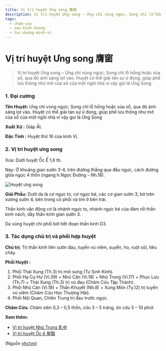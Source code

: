 ```yaml
---
title: Vị trí huyệt Ưng song 膺窗
description: Vị trí huyệt Ưng song – Ưng chỉ vùng ngực; Song chỉ lỗ hổng hoặc sủa sổ, qua đó ánh sáng lọt vào. Huyệt có thể giải tán sự ứ đọng, giúp phế lưu thông như mở của sổ của một ngôi nhà vì vậy gọi là Ưng Song
tags:
  - cham-cuu
  - sau-kinh-duong
  - tuc-duong-minh-vi
---
```


# Vị trí huyệt Ưng song 膺窗 

> Vị trí huyệt Ưng song – Ưng chỉ vùng ngực; Song chỉ lỗ hổng hoặc sủa sổ, qua đó ánh sáng lọt vào. Huyệt có thể giải tán sự ứ đọng, giúp phế lưu thông như mở của sổ của một ngôi nhà vì vậy gọi là Ưng Song

### 1. Đại cương

**Tên Huyệt:** Ưng chỉ vùng ngực; Song chỉ lỗ hổng hoặc sủa sổ, qua đó ánh sáng lọt vào. Huyệt có thể giải tán sự ứ đọng, giúp phế lưu thông như mở của sổ của một ngôi nhà vì vậy gọi là Ưng Song

**Xuất Xứ :** Giáp Ất.

**Đặc Tính :** Huyệt thứ 16 của kinh Vị.

### 2. Vị trí huyệt ưng song

Xưa: Dưới huyệt Ốc Ế 1,6 th.

Nay: Ở khoảng gian sườn 3-4, trên đường thẳng qua đầu ngực, cách đường giữa ngực 4 thốn (ngang h.Ngọc Đường – Nh.18).

![Huyệt ưng song ](/imgs/yhctvn/Huyet-ung-song-2-300x169.jpg)

**Giải Phẫu:** Dưới da là cơ ngực to, cơ ngực bé, các cơ gian sườn 3, bờ trên xương sườn 4, bên trong có phổi và tim ở bên trái.

Thần kinh vận động cơ là nhánh ngực to, nhánh ngực bé của đám rối thần kinh nách, dây thần kinh gian sườn 3.

Da vùng huyệt chi phối bởi tiết đoạn thần kinh D3.

### 3. Tác dụng chủ trị và phối hợp huyệt

**Chủ trị:** Trị thần kinh liên sườn đau, tuyến vú viêm, suyễn, ho, ruột sôi, tiêu chảy.

**Phối Huyệt :**

1. Phối Thái Xung (Th.3) trị môi sưng (Tư Sinh Kinh).
2. Phối Hạ Cự Hư (Vi.39) + Nhũ Căn (Vi.18) + Nhũ Trung (Vi.17) + Phục Lưu (Th.7) + Thái Xung (Th.3) trị vú đau (Châm Cứu Tập Thành).
3. Phối Nhũ Căn (Vi.18) + Thần Khuyết (Nh.8) + Xung Môn (Ty.12) trị tuyến vú viêm (Châm Cứu Học Thượng Hải).
4. Phối Nội Quan, Chiên Trung trị đau trước ngực.

**Châm Cứu:** Châm xiên 0,3 – 0,5 thốn, cứu 3 – 5 tráng, ôn cứu 5 – 10 phút.

**Xem thêm:**

* [Vị trí huyệt Nhũ Trung 乳中](/yhctvn/vi-tri-huyet-nhu-trung-%e4%b9%b3%e4%b8%ad)
* [Vị trí huyệt Ốc ế 屋翳](/yhctvn/vi-tri-huyet-oc-e)

(Nguồn <a href="https://yhctvn.com/vi-tri-huyet-ung-song-膺窗/" target="_blank">yhctvn</a>)
